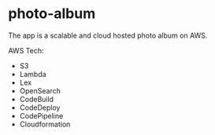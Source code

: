 # photo-album
The app is a scalable and cloud hosted photo album on AWS.

AWS Tech:
- S3
- Lambda
- Lex
- OpenSearch
- CodeBuild
- CodeDeploy
- CodePipeline
- Cloudformation
